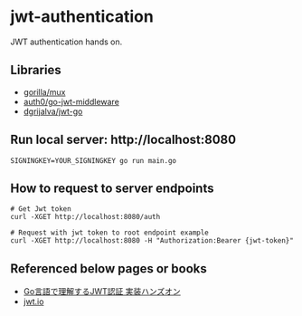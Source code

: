 # jwt-authentication

JWT authentication hands on.

## Libraries

- [gorilla/mux](https://github.com/gorilla/mux)
- [auth0/go-jwt-middleware](https://github.com/auth0/go-jwt-middleware)
- [dgrijalva/jwt-go](https://github.com/dgrijalva/jwt-go)

## Run local server: http://localhost:8080

`SIGNINGKEY=YOUR_SIGNINGKEY go run main.go`

## How to request to server endpoints

```
# Get Jwt token
curl -XGET http://localhost:8080/auth

# Request with jwt token to root endpoint example
curl -XGET http://localhost:8080 -H "Authorization:Bearer {jwt-token}"
```

## Referenced below pages or books

- [Go言語で理解するJWT認証 実装ハンズオン](https://qiita.com/po3rin/items/740445d21487dfcb5d9f)
- [jwt.io](https://jwt.io)
